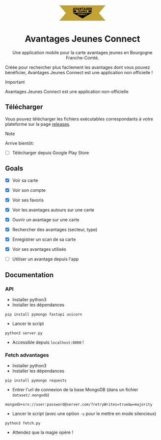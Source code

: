 <div align="center">
<br>
<img alt="Icon" src="public/welcome.png" height="50">

# Avantages Jeunes Connect
Une application mobile pour la carte avantages jeunes en Bourgogne Franche-Comté.

</div>

Créée pour rechercher plus facilement les avantages dont vous pouvez bénéficier, Avantages Jeunes Connect est une application non officielle !


> [!IMPORTANT]   
> Avantages Jeunes Connect est une application non-officielle


## Télécharger

Vous pouvez télécharger les fichiers exécutables correspondants à votre plateforme sur la page [releases](/releases).

> [!NOTE]   
> Arrive bientôt:
> - [ ] Télécharger depuis Google Play Store


## Goals

- [x] Voir sa carte
- [x] Voir son compte
- [x] Voir ses favoris
- [x] Voir les avantages autours sur une carte
- [x] Ouvrir un avantage sur une carte
- [x] Rechercher des avantages (secteur, type)
- [x] Enregistrer un scan de sa carte
- [x] Voir ses avantages utilisés
- [ ] Utiliser un avantage depuis l'app


## Documentation


### API

- Installer python3
- Installer les dépendances
```shell
pip install pymongo fastapi uvicorn
```
- Lancer le script
```shell
python3 server.py
```

- Accessible depuis `localhost:8000` !

### Fetch advantages

- Installer python3
- Installer les dépendances
```shell
pip install pymongo requests
```
- Entrer l'url de connexion de la base MongoDB (dans un fichier `dataset/.mongodb`)
```shell
mongodb+srv://user:password@server.com/?retryWrites=true&w=majority
```
- Lancer le script (avec une option `-s` pour le mettre en mode silencieux) 
```shell
python3 fetch.py
```
- Attendez que la magie opère !
